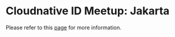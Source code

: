 # Cloudnative ID Meetup: Jakarta

Please refer to this [page](https://www.meetup.com/Microservice-JKT/) for more information.
